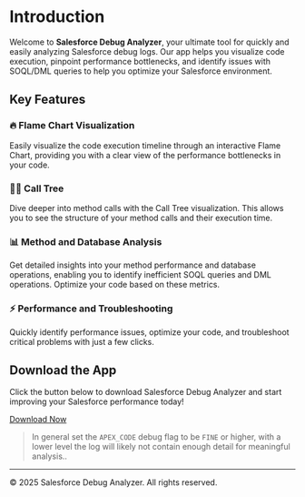 # Introduction

Welcome to **Salesforce Debug Analyzer**, your ultimate tool for quickly and easily analyzing Salesforce debug logs. Our app helps you visualize code execution, pinpoint performance bottlenecks, and identify issues with SOQL/DML queries to help you optimize your Salesforce environment.

## Key Features

### 🔥 **Flame Chart Visualization**
Easily visualize the code execution timeline through an interactive Flame Chart, providing you with a clear view of the performance bottlenecks in your code.

### 🧑‍💻 **Call Tree**
Dive deeper into method calls with the Call Tree visualization. This allows you to see the structure of your method calls and their execution time.

### 📊 **Method and Database Analysis**
Get detailed insights into your method performance and database operations, enabling you to identify inefficient SOQL queries and DML operations. Optimize your code based on these metrics.

### ⚡ **Performance and Troubleshooting**
Quickly identify performance issues, optimize your code, and troubleshoot critical problems with just a few clicks.


## Download the App

Click the button below to download Salesforce Debug Analyzer and start improving your Salesforce performance today!

[Download Now](#) <!-- Link to the download page or file -->


> In general set the `APEX_CODE` debug flag to be `FINE` or higher, with a lower level the log will likely not contain enough detail for meaningful analysis..
 
---

© 2025 Salesforce Debug Analyzer. All rights reserved.
